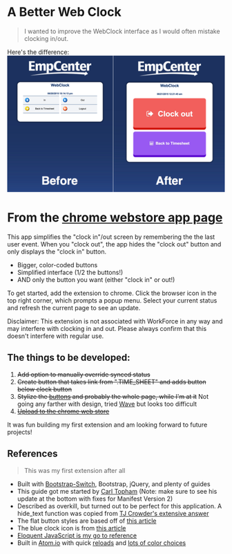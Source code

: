 A Better Web Clock
===================
> I wanted to improve the WebClock interface as I would often mistake clocking in/out.


Here's the difference:
![Comparison](../A%20Better%20WebClock%20Comparison%20Images/Comparison.png)

# From the [chrome webstore app page](https://chrome.google.com/webstore/detail/bemigfbpfihgefbnbncjddfbgknchfaf/publish-accepted?authuser=1)
This app simplifies the "clock in"/out screen by remembering the the last user event. When you "clock out", the app hides the "clock out" button and only displays the "clock in" button.

- Bigger, color-coded buttons
- Simplified interface (1/2 the buttons!)
- AND only the button you want (either "clock in" or out!)

To get started, add the extension to chrome. Click the browser icon in the top right corner, which prompts a popup menu. Select your current status and refresh the current page to see an update.

Disclaimer: This extension is not associated with WorkForce in any way and may interfere with clocking in and out. Please always confirm that this doesn't interfere with regular use.

## The things to be developed:
1. ~~Add option to manually override synced status~~
2. ~~Create button that takes link from ".TIME_SHEET" and adds button below clock button~~
1. ~~Stylize the [buttons](http://cssdeck.com/labs/beautiful-flat-buttons) and probably the whole page, while I'm at it~~ Not going any farther with design, tried [Wave](http://fian.my.id/Waves/#start) but looks too difficult
1. ~~[Upload to the chrome web store](https://developer.chrome.com/webstore/publish)~~

It was fun building my first extension and am looking forward to future projects!

## References
> This was my first extension after all

- Built with [Bootstrap-Switch](http://www.bootstrap-switch.org/), Bootstrap, jQuery, and plenty of guides
- This guide got me started by [Carl Topham](https://carl-topham.com/theblog/post/creating-chrome-extension-uses-jquery-manipulate-dom-page/) (Note: make sure to see his update at the bottom with fixes for Manifest Version 2)
- Described as overkill, but turned out to be perfect for this application. A hide_text function was copied from [TJ Crowder's extensive answer](http://stackoverflow.com/questions/5824091/jquery-hiding-text-only-in-h2-block-not-background)
- The flat button styles are based off of [this article](http://www.commentredirect.com/make-awesome-flat-buttons-css/)
- The blue clock icon is from [this article](http://webdesign.tutsplus.com/articles/making-web-icons-smarter--webdesign-15586)
- [Eloquent JavaScript is my go to reference](http://eloquentjavascript.net/03_functions.html)
- Built in [Atom.io](https://atom.io/) with quick [reloads](https://chrome.google.com/webstore/detail/extensions-reloader/fimgfedafeadlieiabdeeaodndnlbhid) and [lots of color choices](http://coolors.co/app/)
